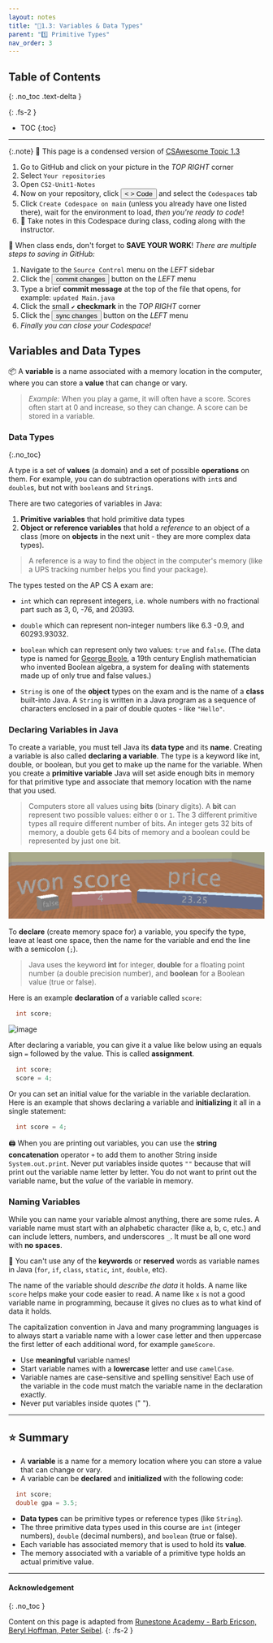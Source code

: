 ```yaml
---
layout: notes
title: "📓1.3: Variables & Data Types" 
parent: "1️⃣ Primitive Types"
nav_order: 3
---
```


## Table of Contents
{: .no_toc .text-delta }

{: .fs-2 }
- TOC
{:toc}

---

{:.note}
📖 This page is a condensed version of [CSAwesome Topic 1.3](https://runestone.academy/ns/books/published/csawesome/Unit1-Getting-Started/topic-1-3-variables.html?mode=browsing)

<div class="setup" markdown="block">

1. Go to GitHub and click on your picture in the _TOP RIGHT_ corner
2. Select `Your repositories`
3. Open `CS2-Unit1-Notes`
5. Now on your repository, click <button type="button" name="button" class="btn btn-green"> < > Code </button> and select the `Codespaces` tab
6. Click `Create Codespace on main` (unless you already have one listed there), wait for the environment to load, _then you're ready to code_!
7. 📝 Take notes in this Codespace during class, coding along with the instructor.

</div>

<div class="warn" markdown="block">

🛑 When class ends, don't forget to **SAVE YOUR WORK**! _There are multiple steps to saving in GitHub:_

1. Navigate to the `Source Control` menu on the _LEFT_ sidebar
2. Click the <button type="button" name="button" class="btn btn-green">commit changes</button> button on the _LEFT_ menu
3. Type a brief **commit message** at the top of the file that opens, for example: `updated Main.java`
4. Click the small `✔️` **checkmark** in the _TOP RIGHT_ corner
5. Click the <button type="button" name="button" class="btn btn-green">sync changes</button> button on the _LEFT_ menu
6. _Finally you can close your Codespace!_

</div>

## Variables and Data Types

📦 A **variable** is a name associated with a memory location in the computer, where you can store a **value** that can change or vary. 

> _Example:_ When you play a game, it will often have a score. Scores often start at 0 and increase, so they can change. A score can be stored in a variable.


### Data Types
{:.no_toc}

A type is a set of **values** (a domain) and a set of possible **operations** on them. For example, you can do subtraction operations with ``int``s and ``double``s, but not with ``boolean``s and ``String``s.

There are two categories of variables in Java: 
  1. **Primitive variables** that hold primitive data types
  2. **Object or reference variables** that hold a _reference_ to an object of a class (more on **objects** in the next unit - they are more complex data types).
> A reference is a way to find the object in the computer's memory (like a UPS tracking number helps you find your package).

The types tested on the AP CS A exam are:

- ``int`` which can represent integers, i.e. whole numbers with no fractional part
  such as 3, 0, -76, and 20393.

- ``double`` which can represent non-integer numbers like 6.3 -0.9, and
  60293.93032.

- ``boolean`` which can represent only two values: ``true`` and ``false``. (The
  data type is named for [George Boole](https://en.wikipedia.org/wiki/George_Boole), a 19th century English
  mathematician who invented Boolean algebra, a system for dealing with
  statements made up of only true and false values.)

- ``String`` is one of the **object** types on the exam and is the name of a **class** built-into Java. A ``String`` is written in a Java program as a sequence of characters enclosed in a pair of double quotes - like ``"Hello"``.

### Declaring Variables in Java

To create a variable, you must tell Java its **data type** and its **name**.  Creating a variable is also called **declaring a variable**. The type is a keyword like int, double, or boolean, but you get to make up the name for the variable. When you create a **primitive variable** Java will set aside enough bits in memory for that primitive type and associate that memory location with the name that you used.

> Computers store all values using **bits** (binary digits). A **bit** can represent two possible values: either `0` or `1`. The 3 different primitive types all require different number of bits. An integer gets 32 bits of memory, a double gets 64 bits of memory and a boolean could be represented by just one bit.

![image](variables.png)

To **declare** (create memory space for) a variable, you specify the type, leave at least one space, then the name for the variable and end the line with a semicolon (``;``). 
> Java uses the keyword **int** for integer, **double** for a floating point number (a double precision number), and **boolean** for a Boolean value (true or false).

Here is an example **declaration** of a variable called `score`:

```java
  int score;
```

![image](https://higherlogicdownload.s3.amazonaws.com/CASACT/SociousInlineImages/f93d86f6dbf14fdd85222d321e79b22d_yjvxdxcg.jpg)

After declaring a variable, you can give it a value like below using an equals sign ``=`` followed by the value. This is called **assignment**.

```java
  int score;
  score = 4;
```

Or you can set an initial value for the variable in the variable declaration. Here is an example that shows declaring a variable and **initializing** it all in a single statement:

```java
  int score = 4;
```

🖨️ When you are printing out variables, you can use the **string concatenation** operator ``+`` to add them to another String inside `System.out.print`. Never put variables inside quotes ``""`` because that will print out the variable name letter by letter. You do not want to print out the variable name, but the _value_ of the variable in memory.

### Naming Variables

While you can name your variable almost anything, there are some rules.  A variable name must start with an alphabetic character (like a, b, c, etc.) and can include letters, numbers, and underscores ``_``. It must be all one word with **no spaces**.

🚫 You can't use any of the **keywords** or **reserved** words as variable names in Java (``for``, ``if``, ``class``, ``static``, ``int``, ``double``, etc). 

The name of the variable should _describe the data_ it holds.  A name like ``score`` helps make your code easier to read. A name like ``x`` is not a good variable name in programming, because it gives no clues as to what kind of data it holds. 

The capitalization convention in Java and many programming languages is to always start a variable name with a lower case letter and then uppercase the first letter of each additional word, for example ``gameScore``. 

<div class="imp" markdown="block">
  
* Use **meaningful** variable names!
* Start variable names with a **lowercase** letter and use `camelCase`.
* Variable names are case-sensitive and spelling sensitive! Each use of the variable in the code must match the variable name in the declaration exactly.
* Never put variables inside quotes (" ").

</div>

---

## ⭐️ Summary

- A **variable** is a name for a memory location where you can store a value that can change or vary.
- A variable can be **declared** and **initialized** with the following code:

```java
  int score;
  double gpa = 3.5;
```

- **Data types** can be primitive types or reference types (like `String`).
- The three primitive data types used in this course are `int` (integer numbers), `double` (decimal numbers), and `boolean` (true or false).
- Each variable has associated memory that is used to hold its **value**.
- The memory associated with a variable of a primitive type holds an actual primitive value.

---

#### Acknowledgement
{: .no_toc }

Content on this page is adapted from [Runestone Academy - Barb Ericson, Beryl Hoffman, Peter Seibel](https://runestone.academy/ns/books/published/csawesome/index.html?mode=browsing).
{: .fs-2 }
